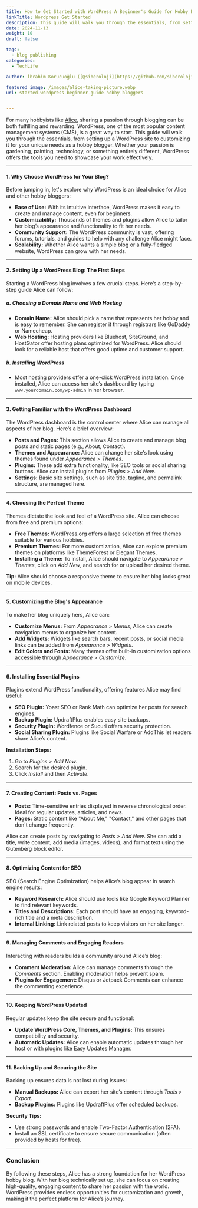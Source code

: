 ```yaml
---
title: How to Get Started with WordPress A Beginner's Guide for Hobby Bloggers
linkTitle: Wordpress Get Started
description: This guide will walk you through the essentials, from setting up a WordPress site to customizing it for your unique needs as a hobby blogger.
date: 2024-11-13
weight: 10
draft: false

tags:
  - blog publishing
categories:
  - TechLife

author: İbrahim Korucuoğlu ([@siberoloji](https://github.com/siberoloji))

featured_image: /images/alice-taking-picture.webp
url: started-wordpress-beginner-guide-hobby-bloggers


---
```


For many hobbyists like [Alice](/if-alice-decides-to-write-blog-posts/), sharing a passion through blogging can be both fulfilling and rewarding. WordPress, one of the most popular content management systems (CMS), is a great way to start. This guide will walk you through the essentials, from setting up a WordPress site to customizing it for your unique needs as a hobby blogger. Whether your passion is gardening, painting, technology, or something entirely different, WordPress offers the tools you need to showcase your work effectively.

---

#### **1. Why Choose WordPress for Your Blog?**

Before jumping in, let's explore why WordPress is an ideal choice for Alice and other hobby bloggers:

- **Ease of Use:** With its intuitive interface, WordPress makes it easy to create and manage content, even for beginners.
- **Customizability:** Thousands of themes and plugins allow Alice to tailor her blog’s appearance and functionality to fit her needs.
- **Community Support:** The WordPress community is vast, offering forums, tutorials, and guides to help with any challenge Alice might face.
- **Scalability:** Whether Alice wants a simple blog or a fully-fledged website, WordPress can grow with her needs.

---

#### **2. Setting Up a WordPress Blog: The First Steps**

Starting a WordPress blog involves a few crucial steps. Here’s a step-by-step guide Alice can follow:

##### **a. Choosing a Domain Name and Web Hosting**

- **Domain Name:** Alice should pick a name that represents her hobby and is easy to remember. She can register it through registrars like GoDaddy or Namecheap.
- **Web Hosting:** Hosting providers like Bluehost, SiteGround, and HostGator offer hosting plans optimized for WordPress. Alice should look for a reliable host that offers good uptime and customer support.

##### **b. Installing WordPress**

- Most hosting providers offer a one-click WordPress installation. Once installed, Alice can access her site’s dashboard by typing `www.yourdomain.com/wp-admin` in her browser.

---

#### **3. Getting Familiar with the WordPress Dashboard**

The WordPress dashboard is the control center where Alice can manage all aspects of her blog. Here’s a brief overview:

- **Posts and Pages:** This section allows Alice to create and manage blog posts and static pages (e.g., About, Contact).
- **Themes and Appearance:** Alice can change her site's look using themes found under *Appearance > Themes*.
- **Plugins:** These add extra functionality, like SEO tools or social sharing buttons. Alice can install plugins from *Plugins > Add New*.
- **Settings:** Basic site settings, such as site title, tagline, and permalink structure, are managed here.

---

#### **4. Choosing the Perfect Theme**

Themes dictate the look and feel of a WordPress site. Alice can choose from free and premium options:

- **Free Themes:** WordPress.org offers a large selection of free themes suitable for various hobbies.
- **Premium Themes:** For more customization, Alice can explore premium themes on platforms like ThemeForest or Elegant Themes.
- **Installing a Theme:** To install, Alice should navigate to *Appearance > Themes*, click on *Add New*, and search for or upload her desired theme.

**Tip:** Alice should choose a responsive theme to ensure her blog looks great on mobile devices.

---

#### **5. Customizing the Blog's Appearance**

To make her blog uniquely hers, Alice can:

- **Customize Menus:** From *Appearance > Menus*, Alice can create navigation menus to organize her content.
- **Add Widgets:** Widgets like search bars, recent posts, or social media links can be added from *Appearance > Widgets*.
- **Edit Colors and Fonts:** Many themes offer built-in customization options accessible through *Appearance > Customize*.

---

#### **6. Installing Essential Plugins**

Plugins extend WordPress functionality, offering features Alice may find useful:

- **SEO Plugin:** Yoast SEO or Rank Math can optimize her posts for search engines.
- **Backup Plugin:** UpdraftPlus enables easy site backups.
- **Security Plugin:** Wordfence or Sucuri offers security protection.
- **Social Sharing Plugin:** Plugins like Social Warfare or AddThis let readers share Alice’s content.

**Installation Steps:**

1. Go to *Plugins > Add New*.
2. Search for the desired plugin.
3. Click *Install* and then *Activate*.

---

#### **7. Creating Content: Posts vs. Pages**

- **Posts:** Time-sensitive entries displayed in reverse chronological order. Ideal for regular updates, articles, and news.
- **Pages:** Static content like "About Me," "Contact," and other pages that don't change frequently.

Alice can create posts by navigating to *Posts > Add New*. She can add a title, write content, add media (images, videos), and format text using the Gutenberg block editor.

---

#### **8. Optimizing Content for SEO**

SEO (Search Engine Optimization) helps Alice’s blog appear in search engine results:

- **Keyword Research:** Alice should use tools like Google Keyword Planner to find relevant keywords.
- **Titles and Descriptions:** Each post should have an engaging, keyword-rich title and a meta description.
- **Internal Linking:** Link related posts to keep visitors on her site longer.

---

#### **9. Managing Comments and Engaging Readers**

Interacting with readers builds a community around Alice’s blog:

- **Comment Moderation:** Alice can manage comments through the *Comments* section. Enabling moderation helps prevent spam.
- **Plugins for Engagement:** Disqus or Jetpack Comments can enhance the commenting experience.

---

#### **10. Keeping WordPress Updated**

Regular updates keep the site secure and functional:

- **Update WordPress Core, Themes, and Plugins:** This ensures compatibility and security.
- **Automatic Updates:** Alice can enable automatic updates through her host or with plugins like Easy Updates Manager.

---

#### **11. Backing Up and Securing the Site**

Backing up ensures data is not lost during issues:

- **Manual Backups:** Alice can export her site’s content through *Tools > Export*.
- **Backup Plugins:** Plugins like UpdraftPlus offer scheduled backups.

**Security Tips:**

- Use strong passwords and enable Two-Factor Authentication (2FA).
- Install an SSL certificate to ensure secure communication (often provided by hosts for free).

---

### **Conclusion**

By following these steps, Alice has a strong foundation for her WordPress hobby blog. With her blog technically set up, she can focus on creating high-quality, engaging content to share her passion with the world. WordPress provides endless opportunities for customization and growth, making it the perfect platform for Alice’s journey.
